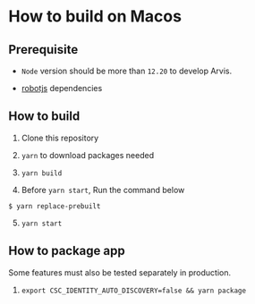 # How to build on Macos

## Prerequisite

* `Node` version should be more than `12.20` to develop Arvis.

* [robotjs](https://github.com/octalmage/robotjs#Building) dependencies

## How to build

1. Clone this repository

2. `yarn` to download packages needed

3. `yarn build`

4. Before `yarn start`, Run the command below

```shell
$ yarn replace-prebuilt
```

5. `yarn start`

## How to package app

Some features must also be tested separately in production.

1. `export CSC_IDENTITY_AUTO_DISCOVERY=false && yarn package`


